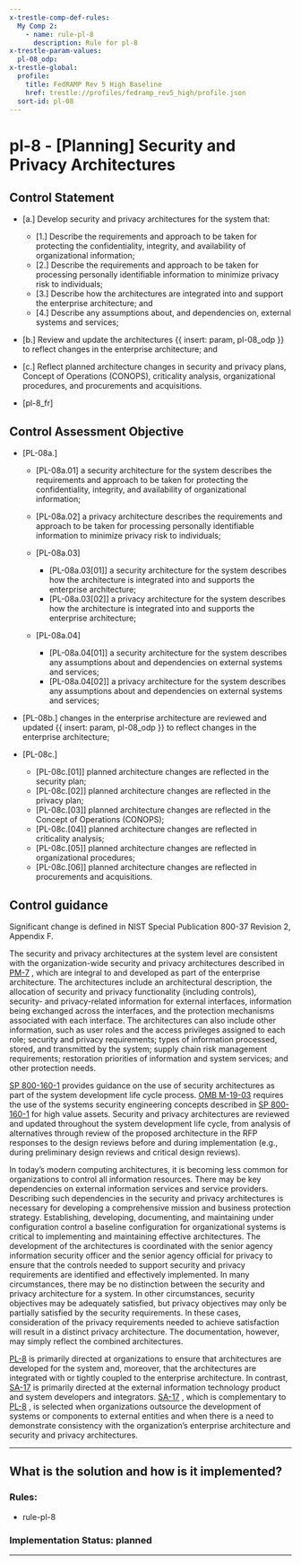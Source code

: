 ```yaml
---
x-trestle-comp-def-rules:
  My Comp 2:
    - name: rule-pl-8
      description: Rule for pl-8
x-trestle-param-values:
  pl-08_odp:
x-trestle-global:
  profile:
    title: FedRAMP Rev 5 High Baseline
    href: trestle://profiles/fedramp_rev5_high/profile.json
  sort-id: pl-08
---
```


# pl-8 - \[Planning\] Security and Privacy Architectures

## Control Statement

- \[a.\] Develop security and privacy architectures for the system that:

  - \[1.\] Describe the requirements and approach to be taken for protecting the confidentiality, integrity, and availability of organizational information;
  - \[2.\] Describe the requirements and approach to be taken for processing personally identifiable information to minimize privacy risk to individuals;
  - \[3.\] Describe how the architectures are integrated into and support the enterprise architecture; and
  - \[4.\] Describe any assumptions about, and dependencies on, external systems and services;

- \[b.\] Review and update the architectures {{ insert: param, pl-08_odp }} to reflect changes in the enterprise architecture; and

- \[c.\] Reflect planned architecture changes in security and privacy plans, Concept of Operations (CONOPS), criticality analysis, organizational procedures, and procurements and acquisitions.

- \[pl-8_fr\]

## Control Assessment Objective

- \[PL-08a.\]

  - \[PL-08a.01\] a security architecture for the system describes the requirements and approach to be taken for protecting the confidentiality, integrity, and availability of organizational information;
  - \[PL-08a.02\] a privacy architecture describes the requirements and approach to be taken for processing personally identifiable information to minimize privacy risk to individuals;
  - \[PL-08a.03\]

    - \[PL-08a.03[01]\] a security architecture for the system describes how the architecture is integrated into and supports the enterprise architecture;
    - \[PL-08a.03[02]\] a privacy architecture for the system describes how the architecture is integrated into and supports the enterprise architecture;

  - \[PL-08a.04\]

    - \[PL-08a.04[01]\] a security architecture for the system describes any assumptions about and dependencies on external systems and services;
    - \[PL-08a.04[02]\] a privacy architecture for the system describes any assumptions about and dependencies on external systems and services;

- \[PL-08b.\] changes in the enterprise architecture are reviewed and updated {{ insert: param, pl-08_odp }} to reflect changes in the enterprise architecture;

- \[PL-08c.\]

  - \[PL-08c.[01]\] planned architecture changes are reflected in the security plan;
  - \[PL-08c.[02]\] planned architecture changes are reflected in the privacy plan;
  - \[PL-08c.[03]\] planned architecture changes are reflected in the Concept of Operations (CONOPS);
  - \[PL-08c.[04]\] planned architecture changes are reflected in criticality analysis;
  - \[PL-08c.[05]\] planned architecture changes are reflected in organizational procedures;
  - \[PL-08c.[06]\] planned architecture changes are reflected in procurements and acquisitions.

## Control guidance

Significant change is defined in NIST Special Publication 800-37 Revision 2, Appendix F.

The security and privacy architectures at the system level are consistent with the organization-wide security and privacy architectures described in [PM-7](#pm-7) , which are integral to and developed as part of the enterprise architecture. The architectures include an architectural description, the allocation of security and privacy functionality (including controls), security- and privacy-related information for external interfaces, information being exchanged across the interfaces, and the protection mechanisms associated with each interface. The architectures can also include other information, such as user roles and the access privileges assigned to each role; security and privacy requirements; types of information processed, stored, and transmitted by the system; supply chain risk management requirements; restoration priorities of information and system services; and other protection needs.

[SP 800-160-1](#e3cc0520-a366-4fc9-abc2-5272db7e3564) provides guidance on the use of security architectures as part of the system development life cycle process. [OMB M-19-03](#c5e11048-1d38-4af3-b00b-0d88dc26860c) requires the use of the systems security engineering concepts described in [SP 800-160-1](#e3cc0520-a366-4fc9-abc2-5272db7e3564) for high value assets. Security and privacy architectures are reviewed and updated throughout the system development life cycle, from analysis of alternatives through review of the proposed architecture in the RFP responses to the design reviews before and during implementation (e.g., during preliminary design reviews and critical design reviews).

In today’s modern computing architectures, it is becoming less common for organizations to control all information resources. There may be key dependencies on external information services and service providers. Describing such dependencies in the security and privacy architectures is necessary for developing a comprehensive mission and business protection strategy. Establishing, developing, documenting, and maintaining under configuration control a baseline configuration for organizational systems is critical to implementing and maintaining effective architectures. The development of the architectures is coordinated with the senior agency information security officer and the senior agency official for privacy to ensure that the controls needed to support security and privacy requirements are identified and effectively implemented. In many circumstances, there may be no distinction between the security and privacy architecture for a system. In other circumstances, security objectives may be adequately satisfied, but privacy objectives may only be partially satisfied by the security requirements. In these cases, consideration of the privacy requirements needed to achieve satisfaction will result in a distinct privacy architecture. The documentation, however, may simply reflect the combined architectures.

[PL-8](#pl-8) is primarily directed at organizations to ensure that architectures are developed for the system and, moreover, that the architectures are integrated with or tightly coupled to the enterprise architecture. In contrast, [SA-17](#sa-17) is primarily directed at the external information technology product and system developers and integrators. [SA-17](#sa-17) , which is complementary to [PL-8](#pl-8) , is selected when organizations outsource the development of systems or components to external entities and when there is a need to demonstrate consistency with the organization’s enterprise architecture and security and privacy architectures.

______________________________________________________________________

## What is the solution and how is it implemented?

<!-- For implementation status enter one of: implemented, partial, planned, alternative, not-applicable -->

<!-- Note that the list of rules under ### Rules: is read-only and changes will not be captured after assembly to JSON -->

<!-- Add control implementation description here for control: pl-8 -->

### Rules:

  - rule-pl-8

### Implementation Status: planned

______________________________________________________________________
